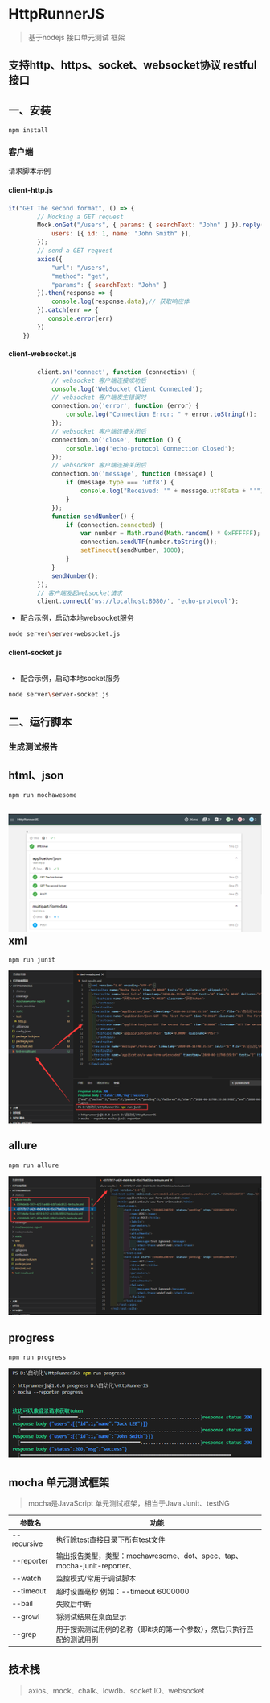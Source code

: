 # HttpRunnerJS

>基于nodejs 接口单元测试 框架

## 支持http、https、socket、websocket协议 restful接口

## 一、安装
```
npm install
```

### 客户端

请求脚本示例

#### client-http.js

```JavaScript
it("GET The second format", () => {
        // Mocking a GET request
        Mock.onGet("/users", { params: { searchText: "John" } }).reply(200, {
            users: [{ id: 1, name: "John Smith" }],
        });
        // send a GET request
        axios({
            "url": "/users",
            "method": "get",
            "params": { searchText: "John" }
        }).then(response => {
            console.log(response.data);// 获取响应体
        }).catch(err => {
           console.error(err)
        })
    })
```


#### client-websocket.js

```JavaScript
        client.on('connect', function (connection) {
            // websocket 客户端连接成功后
            console.log('WebSocket Client Connected');
            // websocket 客户端发生错误时
            connection.on('error', function (error) {
                console.log("Connection Error: " + error.toString());
            });
            // websocket 客户端连接关闭后
            connection.on('close', function () {
                console.log('echo-protocol Connection Closed');
            });
            // websocket 客户端连接关闭后
            connection.on('message', function (message) {
                if (message.type === 'utf8') {
                    console.log("Received: '" + message.utf8Data + "'");
                }
            });
            function sendNumber() {
                if (connection.connected) {
                    var number = Math.round(Math.random() * 0xFFFFFF);
                    connection.sendUTF(number.toString());
                    setTimeout(sendNumber, 1000);
                }
            }
            sendNumber();
        });
        // 客户端发起websocket请求
        client.connect('ws://localhost:8080/', 'echo-protocol');
```

* 配合示例，启动本地websocket服务
```bash
node server\server-websocket.js
```

#### client-socket.js
```JavaScript

```

* 配合示例，启动本地socket服务
```bash
node server\server-socket.js
```


## 二、运行脚本

### 生成测试报告

html、json
---
```
npm run mochawesome
```
![img](static/image/html.png)
xml
---
```
npm run junit
```
![img](static/image/junit.png)

allure
---
```
npm run allure
```
![img](static/image/allure.png)

progress
---
```
npm run progress
```
![img](static/image/progress.png)

## mocha 单元测试框架

>mocha是JavaScript 单元测试框架，相当于Java Junit、testNG

|参数名|功能|
|--|--|
|--recursive|执行除test直接目录下所有test文件|
|--reporter|输出报告类型，类型：mochawesome、dot、spec、tap、mocha-junit-reporter、|
|--watch|监控模式/常用于调试脚本|
|--timeout|超时设置毫秒 例如：--timeout 6000000|
|--bail|失败后中断|
|--growl|将测试结果在桌面显示|
|--grep|用于搜索测试用例的名称（即it块的第一个参数），然后只执行匹配的测试用例|

## 技术栈

>axios、mock、chalk、lowdb、socket.IO、websocket


